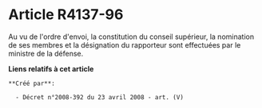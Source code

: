 # Article R4137-96

Au vu de l'ordre d'envoi, la constitution du conseil supérieur, la nomination de ses membres et la désignation du rapporteur
sont effectuées par le ministre de la défense.

**Liens relatifs à cet article**

	**Créé par**:

	  - Décret n°2008-392 du 23 avril 2008 - art. (V)
